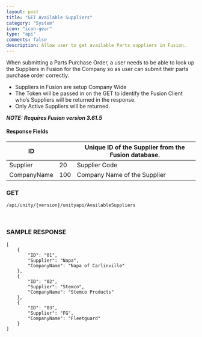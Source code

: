 ```yaml
---
layout: post   
title: "GET Available Suppliers"  
category: "System"  
icon: "icon-gear"  
type: "api"  
comments: false  
description: Allow user to get available Parts suppliers in Fusion.
---
```


When submitting a Parts Purchase Order, a user needs to be able to look up the Suppliers in Fusion for the Company so as user can submit their parts purchase
order correctly.

* Suppliers in Fusion are setup Company Wide
* The Token will be passed in on the GET to identify the Fusion Client who’s Suppliers will be returned in the response.
* Only Active Suppliers will be returned.

***NOTE: Requires Fusion version 3.61.5***


#### Response Fields

| ID          |     | Unique ID of the Supplier from the Fusion database. |
|-------------|-----|-----------------------------------------------------|
| Supplier    | 20  | Supplier Code                                       |
| CompanyName | 100 | Company Name of the Supplier                        |

### GET
```
/api/unity/{version}/unityapi/AvailableSuppliers
```
 

### SAMPLE RESPONSE
```
[
	{
		"ID": "01",
		"Supplier": "Napa",
		"CompanyName": "Napa of Carlinville"
	},
	{
		"ID": "02",
		"Supplier": "Stemco",
		"CompanyName": "Stemco Products"
	},
	{
		"ID": "03",
		"Supplier": "FG",
		"CompanyName": "Fleetguard"
	}
]
```